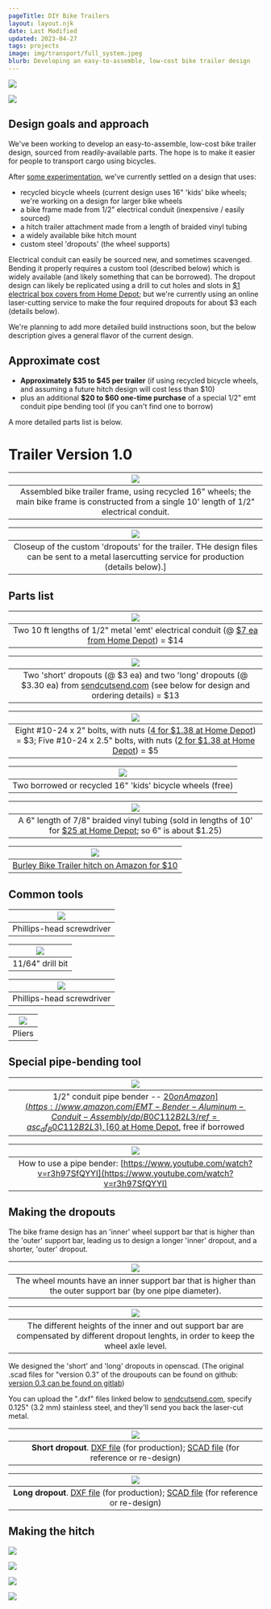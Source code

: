 ```yaml
---
pageTitle: DIY Bike Trailers
layout: layout.njk
date: Last Modified
updated: 2023-04-27
tags: projects
image: img/transport/full_system.jpeg
blurb: Developing an easy-to-assemble, low-cost bike trailer design
---
```


![](/img/transport/trailer_assembled.jpg)

![](/img/transport/full_system.jpeg)

## Design goals and approach

We've been working to develop an easy-to-assemble, low-cost bike trailer design, sourced from readily-available parts. The hope is to make it easier for people to transport cargo using bicycles.

After [some experimentation](/notes/transport), we've currently settled on a design that uses:
- recycled bicycle wheels (current design uses 16" 'kids' bike wheels; we're working on a design for larger bike wheels
- a bike frame made from 1/2" electrical conduit (inexpensive / easily sourced)
- a hitch trailer attachment made from a length of braided vinyl tubing
- a widely available bike hitch mount
- custom steel 'dropouts' (the wheel supports)

Electrical conduit can easily be sourced new, and sometimes scavenged. Bending it properly requires a custom tool (described below) which is widely available (and likely something that can be borrowed). The dropout design can likely be replicated using a drill to cut holes and slots in [$1 electrical box covers from Home Depot](https://www.homedepot.com/p/Steel-City-4-in-Square-Metal-Electrical-Box-Flat-Cover-52C1-50R/205124442);  but we're currently using an online laser-cutting service to make the four required dropouts for about $3 each (details below).

We're planning to add more detailed build instructions soon, but the below description gives a general flavor of the current design.

## Approximate cost

- **Approximately $35 to $45 per trailer** (if using recycled bicycle wheels, and assuming a future hitch design will cost less than $10)
- plus an additional **$20 to $60 one-time purchase** of a special 1/2" emt conduit pipe bending tool (if you can't find one to borrow)

A more detailed parts list is below.

# Trailer Version 1.0

| ![](/img/transport/barebones.jpeg) |
|:--:|
| Assembled bike trailer frame, using recycled 16" wheels; the main bike frame is constructed from a single 10' length of 1/2" electrical conduit. |

| ![](/img/transport/wheel_closeup.jpg) |
|:--:|
| Closeup of the custom 'dropouts' for the trailer.  THe design files can be sent to a metal lasercutting service for production (details below).]

## Parts list

| ![](/img/transport/conduit.png) |
|:--:|
| Two 10 ft lengths of 1/2" metal 'emt' electrical conduit (@ [$7 ea from Home Depot](https://www.homedepot.com/p/1-2-in-x-10-ft-Electric-Metallic-Tube-EMT-Conduit-853428/100400405)) = $14 |


| ![](/img/transport/dropouts_two.jpg) |
|:--:|
| Two 'short' dropouts (@ $3 ea) and two 'long' dropouts (@ $3.30 ea) from [sendcutsend.com](https://sendcutsend.com) (see below for design and ordering details) = $13 |

| ![](/img/transport/two_point_five.png) |
|:--:|
| Eight #10-24 x 2" bolts, with nuts ([4 for $1.38 at Home Depot](https://www.homedepot.com/p/Everbilt-10-24-x-2-in-Combo-Round-Head-Zinc-Plated-Machine-Screw-4-Pack-803231)) = $3; Five #10-24 x 2.5" bolts, with nuts ([2 for $1.38 at Home Depot](https://www.homedepot.com/p/Everbilt-10-24-x-2-1-2-in-Stainless-Steel-Combo-Round-Head-Machine-Screw-2-Pack-814361/204274802)) = $5 |

| ![](/img/transport/sixteen_wheels.png) |
|:--:|
| Two borrowed or recycled 16" 'kids' bicycle wheels (free) |

| ![](/img/transport/tube.jpg) |
|:--:|
| A 6" length of 7/8" braided vinyl tubing (sold in lengths of 10' for [$25 at Home Depot](https://www.homedepot.com/p/Everbilt-7-8-in-O-D-x-5-8-in-I-D-x-10-ft-PVC-Braided-Vinyl-Tube-HKP002-PVC002/303132520); so 6" is about $1.25) |

| ![](/img/transport/burley_hitch.png) |
|:--:|
| [Burley Bike Trailer hitch on Amazon for $10](https://www.amazon.com/ODIER-Trailer-Coupler-Trailers-Replacement/dp/B07FNKLK6N) |

## Common tools

| ![](/img/transport/drill.png) |
|:--:|
| Phillips-head screwdriver |

| ![](/img/transport/drill_bit.png) |
|:--:|
| 11/64" drill bit |

| ![](/img/transport/phillips.png) |
|:--:|
| Phillips-head screwdriver |

| ![](/img/transport/pliers.png) |
|:--:|
| Pliers |


## Special pipe-bending tool

| ![](/img/transport/bender.png) |
|:--:|
| 1/2" conduit pipe bender -- [$20 on Amazon](https://www.amazon.com/EMT-Bender-Aluminum-Conduit-Assembly/dp/B0C112B2L3/ref=asc_df_B0C112B2L3), [$60 at Home Depot](https://www.homedepot.com/p/Klein-Tools-1-2-in-Iron-Conduit-Bender-EMT-with-Angle-Setter-51603/317837457), free if borrowed |

| ![](/img/transport/pipe_bend.png) |
|:--:|
| How to use a pipe bender: [https://www.youtube.com/watch?v=r3h97SfQYYI](https://www.youtube.com/watch?v=r3h97SfQYYI) |

## Making the dropouts  

The bike frame design has an 'inner' wheel support bar that is higher than the 'outer' support bar, leading us to design a longer 'inner' dropout, and a shorter, 'outer' dropout.

| ![](/img/transport/head_on.jpeg) |
|:--:|
| The wheel mounts have an inner support bar that is higher than the outer support bar (by one pipe diameter).|

| ![](/img/transport/height_diff.jpeg) |
|:--:|
| The different heights of the inner and out support bar are compensated by different dropout lenghts, in order to keep the wheel axle level. |

We designed the 'short' and 'long' dropouts in openscad.  (The original .scad files for "version 0.3" of the droupouts can be found on github: [version 0.3 can be found on gitlab](https://gitlab.com/edgecollective/bike-trailer-dropouts/-/tree/f21a3fa739245bb51466d63d18eab6291da84101/v_0.3))

You can upload the ".dxf" files linked below to [sendcutsend.com](https://sendcutsend.com), specify 0.125" (3.2 mm) stainless steel, and they'll send you back the laser-cut metal.

| ![](/img/transport/shorty.png) |
|:--:|
| **Short dropout**. [DXF file](https://gitlab.com/edgecollective/bike-trailer-dropouts/-/raw/f21a3fa739245bb51466d63d18eab6291da84101/v_0.3/ver_0.3_wide_short.dxf?inline=false) (for production); [SCAD file](https://gitlab.com/edgecollective/bike-trailer-dropouts/-/raw/f21a3fa739245bb51466d63d18eab6291da84101/v_0.3/ver_0.3_wide_short.scad?inline=false) (for reference or re-design) |

| ![](/img/transport/longy.png) |
|:--:|
| **Long dropout**. [DXF file](https://gitlab.com/edgecollective/bike-trailer-dropouts/-/raw/f21a3fa739245bb51466d63d18eab6291da84101/v_0.3/ver_0.3_wide_long.dxf?inline=false) (for production); [SCAD file](https://gitlab.com/edgecollective/bike-trailer-dropouts/-/raw/f21a3fa739245bb51466d63d18eab6291da84101/v_0.3/ver_0.3_wide_long.scad?inline=false) (for reference or re-design) |

## Making the hitch

![](/img/transport/mount.jpg)

![](/img/transport/hitch_1.jpg)

![](/img/transport/hitch_2.jpg)

![](/img/transport/hitch_3.jpg)





